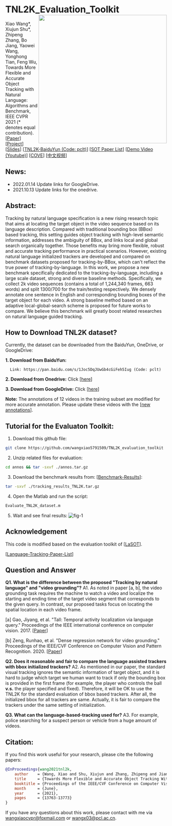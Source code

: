# TNL2K_Evaluation_Toolkit <img src="tnl2k_art.png" width="400" align="right">

Xiao Wang*, Xiujun Shu*, Zhipeng Zhang, Bo Jiang, Yaowei Wang, Yonghong Tian, Feng Wu, Towards More Flexible and Accurate Object Tracking with Natural Language: Algorithms and Benchmark, IEEE CVPR 2021 (* denotes equal contribution). 
[[Paper](https://arxiv.org/pdf/2103.16746.pdf)]
[[Project](https://sites.google.com/view/langtrackbenchmark/)]
[[Slides](https://docs.google.com/presentation/d/1E5O4pM7qldazZXUOZlVINuPa-QzMSZV9/edit?usp=sharing&ouid=115202335137405692621&rtpof=true&sd=true)]
[[TNL2K-BaiduYun (Code: pclt)](https://pan.baidu.com/s/1Joc5DqJUwGb4cGiFeh5Iug)]
[[SOT Paper List](https://github.com/wangxiao5791509/Single_Object_Tracking_Paper_List)]
[[Demo Video (Youtube)](https://www.youtube.com/watch?v=7lvVDlkkff0&ab_channel=XiaoWang)]
[[COVE](https://cove.thecvf.com/datasets/518)]
[[中文视频](https://www.bilibili.com/video/BV1KK4y1P78d?p=2&share_medium=android&share_plat=android&share_source=WEIXIN&share_tag=s_i&timestamp=1620060361&unique_k=NM560g)]


## News: 
* 2022.01.14      Update links for GoogleDrive.  
* 2021.10.13      Update links for the onedrive.


## Abstract: 
Tracking by natural language specification is a new rising research topic that aims at locating the target object in the video sequence based on its language description. Compared with traditional bounding box (BBox) based tracking, this setting guides object tracking with high-level semantic information, addresses the ambiguity of BBox, and links local and global search organically together. Those benefits may bring more flexible, robust and accurate tracking performance in practical scenarios. However, existing natural language initialized trackers are developed and compared on benchmark datasets proposed for tracking-by-BBox, which can't reflect the true power of tracking-by-language. In this work, we propose a new benchmark specifically dedicated to the tracking-by-language, including a large scale dataset, strong and diverse baseline methods. Specifically, we collect 2k video sequences (contains a total of 1,244,340 frames, 663 words) and split 1300/700 for the train/testing respectively. We densely annotate one sentence in English and corresponding bounding boxes of the target object for each video. A strong baseline method based on an adaptive local-global-search scheme is proposed for future works to compare. We believe this benchmark will greatly boost related researches on natural language guided tracking. 

## How to Download TNL2K dataset? 
Currently, the dataset can be downloaded from the BaiduYun, OneDrive, or GoogleDrive: 

**1. Download from BaiduYun:**

      Link: https://pan.baidu.com/s/1Joc5DqJUwGb4cGiFeh5Iug (Code: pclt) 
       
      
**2. Download from Onedrive:** 
      Click [[here](https://stuahueducn-my.sharepoint.com/:f:/g/personal/e16101002_stuahueducn_onmicrosoft_com/EumrFFDpJOtJh_81ChK8ZjsBWuUp70EXumcLZ9-vQYgfkA?e=hP2Ns9)]

**3. Download from GoogleDrive:** 
      Click [[here](https://drive.google.com/drive/folders/1DMGGPIfaV6IXOoU6w1yTObpav8I3uc0D?usp=sharing)] 
      
**Note:** 
      The annotations of 12 videos in the training subset are modified for more accurate annotation. Please update these videos with the [[new annotations](https://github.com/wangxiao5791509/TNL2K_evaluation_toolkit/tree/main/annos/revised_annotations.zip)]. 



## Tutorial for the Evaluaton Toolkit: 
1. Download this github file: 
```bash
git clone https://github.com/wangxiao5791509/TNL2K_evaluation_toolkit
```

2. Unzip related files for evaluation: 
```bash
cd annos && tar -sxvf ./annos.tar.gz 
```

3. Download the benchmark results from: [[Benchmark-Results](https://stuahueducn-my.sharepoint.com/:u:/g/personal/e16101002_stuahueducn_onmicrosoft_com/EaXwUHLr01RGoNEgqAW5nXABbfivVra1WDVXHV9lii5lzQ?e=qrShd4)]: 
```bash 
tar -sxvf ./tracking_results_TNL2K.tar.gz
```

4. Open the Matlab and run the script: 
```bash
Evaluate_TNL2K_dataset.m
```

5. Wait and see final results: 
![fig-1](https://github.com/wangxiao5791509/TNL2K_evaluation_toolkit/blob/main/res_fig/benchmarkresults.png)








## Acknowledgement
This code is modified based on the evaluation toolkit of [[LaSOT](https://github.com/HengLan/LaSOT_Evaluation_Toolkit)]. 

[[Language-Tracking-Paper-List](https://github.com/wangxiao5791509/TNL2K_evaluation_toolkit/blob/main/Language_tracking_papers.md)]


## Question and Answer 
**Q1. What is the difference between the proposed "Tracking by natural language" and "video grounding"?** 
A1. As noted in paper [a, b], the video grounding task requires the machine to watch a video and localize the starting and ending time of the target video segment that corresponds to the given query. In contrast, our proposed tasks focus on locating the spatial location in each video frame. 

[a] Gao, Jiyang, et al. "Tall: Temporal activity localization via language query." Proceedings of the IEEE international conference on computer vision. 2017. [[Paper](https://openaccess.thecvf.com/content_ICCV_2017/papers/Gao_TALL_Temporal_Activity_ICCV_2017_paper.pdf)]

[b] Zeng, Runhao, et al. "Dense regression network for video grounding." Proceedings of the IEEE/CVF Conference on Computer Vision and Pattern Recognition. 2020. [[Paper](https://openaccess.thecvf.com/content_CVPR_2020/papers/Zeng_Dense_Regression_Network_for_Video_Grounding_CVPR_2020_paper.pdf)]  


**Q2. Does it reasonable and fair to compare the language assisted trackers with bbox initialized trackers?**
A2. As mentioned in our paper, the standard visual tracking ignores the semantic information of target object, and it is hard to judge which target we human want to track if only the bounding box is provided in the first frame (for example, the player who controls the ball **v.s.** the player specified and fixed). Therefore, it will be OK to use the TNL2K for the standard evaluation of bbox based trackers. After all, the initialized bbox for all trackers are same. Actually, it is fair to compare the trackers under the same setting of initialization. 



**Q3. What can the language-based-tracking used for?**
A3. For example, police searching for a suspect person or vehicle from a huge amount of videos.  








## Citation:
If you find this work useful for your research, please cite the following papers: 
```bibtex
@InProceedings{wang2021tnl2k,
    author    = {Wang, Xiao and Shu, Xiujun and Zhang, Zhipeng and Jiang, Bo and Wang, Yaowei and Tian, Yonghong and Wu, Feng},
    title     = {Towards More Flexible and Accurate Object Tracking With Natural Language: Algorithms and Benchmark},
    booktitle = {Proceedings of the IEEE/CVF Conference on Computer Vision and Pattern Recognition (CVPR)},
    month     = {June},
    year      = {2021},
    pages     = {13763-13773}
}
```

If you have any questions about this work, please contact with me via wangxiaocvpr@foxmail.com or wangx03@pcl.ac.cn. 
